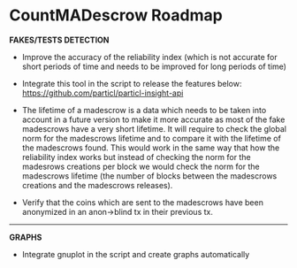 # CountMADescrow Roadmap 


**FAKES/TESTS DETECTION**

- Improve the accuracy of the reliability index (which is not accurate for short periods of time and needs to be improved for long periods of time)

- Integrate this tool in the script to release the features below: https://github.com/particl/particl-insight-api

- The lifetime of a madescrow is a data which needs to be taken into account in a future version to make it more accurate as most of the fake madescrows have a very short lifetime. It will require to check the global norm for the madescrows lifetime and to compare it with the lifetime of the madescrows found. This would work in the same way that how the reliability index works but instead of checking the norm for the madesrows creations per block we would check the norm for the madescrows lifetime (the number of blocks between the madescrows creations and the madescrows releases).

- Verify that the coins which are sent to the madescrows have been anonymized in an anon->blind tx in their previous tx.
***
**GRAPHS**

- Integrate gnuplot in the script and create graphs automatically
